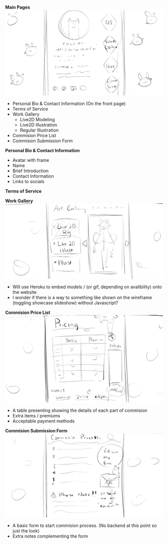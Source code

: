 **Main Pages**
![Alt text](Images/website1.png)
* Personal Bio & Contact Information (On the front page)
* Terms of Service
* Work Gallery
  * Live2D Modeling
  * Live2D Illustration
  * Regular Illustration
* Commision Price List
* Commision Submission Form

**Personal Bio & Contact Information**
* Avatar with frame
* Name
* Brief Introduction
* Contact Information
* Links to socials

**Terms of Service**  

**Work Gallery**
![Alt text](Images/website4.png)
* Will use Heroku to embed models / (or gif, depending on avalibility) onto the website
* I wonder if there is a way to something like shown on the wireframe (toggling showcase slideshow) without Javascript? 

**Commision Price List**
![Alt text](Images/website3.png)
* A table presenting showing the details of each part of commision
* Extra items / premiums
* Acceptable payment methods

**Commision Submission Form**
![Alt text](Images/website2.png)
* A basic form to start commision process. (No backend at this point so just the look)
* Extra notes complementing the form
